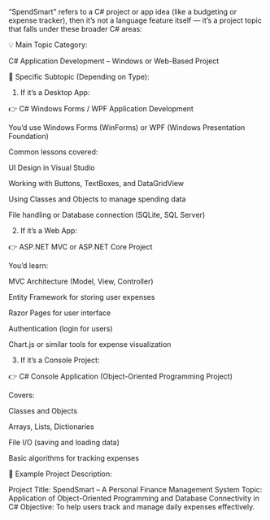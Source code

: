 “SpendSmart” refers to a C# project or app idea (like a budgeting or expense tracker), then it’s not a language feature itself — it’s a project topic that falls under these broader C# areas:

💡 Main Topic Category:

C# Application Development – Windows or Web-Based Project

🧭 Specific Subtopic (Depending on Type):
1. If it’s a Desktop App:

👉 C# Windows Forms / WPF Application Development

You’d use Windows Forms (WinForms) or WPF (Windows Presentation Foundation)

Common lessons covered:

UI Design in Visual Studio

Working with Buttons, TextBoxes, and DataGridView

Using Classes and Objects to manage spending data

File handling or Database connection (SQLite, SQL Server)

2. If it’s a Web App:

👉 ASP.NET MVC or ASP.NET Core Project

You’d learn:

MVC Architecture (Model, View, Controller)

Entity Framework for storing user expenses

Razor Pages for user interface

Authentication (login for users)

Chart.js or similar tools for expense visualization

3. If it’s a Console Project:

👉 C# Console Application (Object-Oriented Programming Project)

Covers:

Classes and Objects

Arrays, Lists, Dictionaries

File I/O (saving and loading data)

Basic algorithms for tracking expenses

🧮 Example Project Description:

Project Title: SpendSmart – A Personal Finance Management System
Topic: Application of Object-Oriented Programming and Database Connectivity in C#
Objective: To help users track and manage daily expenses effectively.
